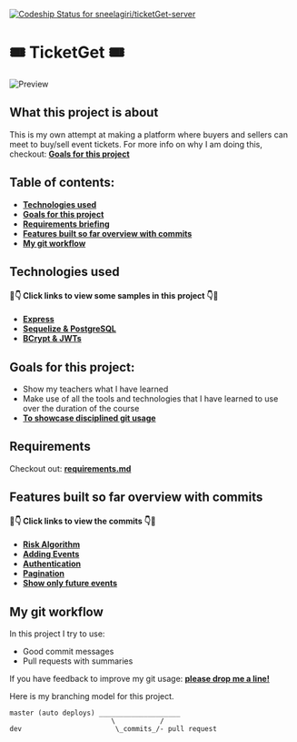 [![Codeship Status for sneelagiri/ticketGet-server](https://app.codeship.com/projects/a669e1a0-5261-0138-9828-32c16e40bf41/status?branch=master)](https://app.codeship.com/projects/390433)

# 🎟️ TicketGet 🎟️

![Preview](https://i.imgur.com/sr0gVYK.png)

## What this project is about

This is my own attempt at making a platform where buyers and sellers can meet to buy/sell event tickets. For more info on why I am doing this, checkout: **[Goals for this project](#goals-for-this-project)**

## Table of contents:

- **[Technologies used](#technologies-used)**
- **[Goals for this project](#goals-for-this-project)**
- **[Requirements briefing](#requirements)**
- **[Features built so far overview with commits](#features-built-so-far-overview-with-commits)**
- **[My git workflow](#my-git-workflow)**

## Technologies used

#### 👀👇 Click links to view some samples in this project 👇👀

- **[Express](./index.js)**  
- **[Sequelize & PostgreSQL](./tickets/model.js)**
- **[BCrypt & JWTs](./authentication)**
  

## Goals for this project:

- Show my teachers what I have learned 
- Make use of all the tools and technologies that I have learned to use over the duration of the course
- **[To showcase disciplined git usage](#my-git-workflow)**

## Requirements

Checkout out: **[requirements.md](./requirements.md)**

## Features built so far overview with commits

#### 👀👇 Click links to view the commits 👇👀

- **[Risk Algorithm](https://github.com/sneelagiri/ticketGet-server/commit/f89d74ee7b4d4651b0d939b0459eca51c13e8437)**
- **[Adding Events](https://github.com/sneelagiri/ticketGet-server/commit/6a7ca87307efc7d5957661110a4b27e5247ecda0)**
- **[Authentication](https://github.com/sneelagiri/ticketGet-server/commit/8fea9a61e63f0a31e9a41a5f7de241b6d5b5221f)**
- **[Pagination](https://github.com/sneelagiri/ticketGet-server/commit/7eaf81c191f395640b51f6674edeb7c5ea04214b)**
- **[Show only future events](https://github.com/sneelagiri/ticketGet-server/commit/39e5e1ead598a48823193a742960c4a5e98370ef)**

## My git workflow

In this project I try to use:

- Good commit messages
- Pull requests with summaries

If you have feedback to improve my git usage: **[please drop me a line!](https://www.linkedin.com/in/shashank-neelagiri/)** 

Here is my branching model for this project.

```
master (auto deploys) ____________________
                         \           /
dev                       \_commits_/- pull request
```
